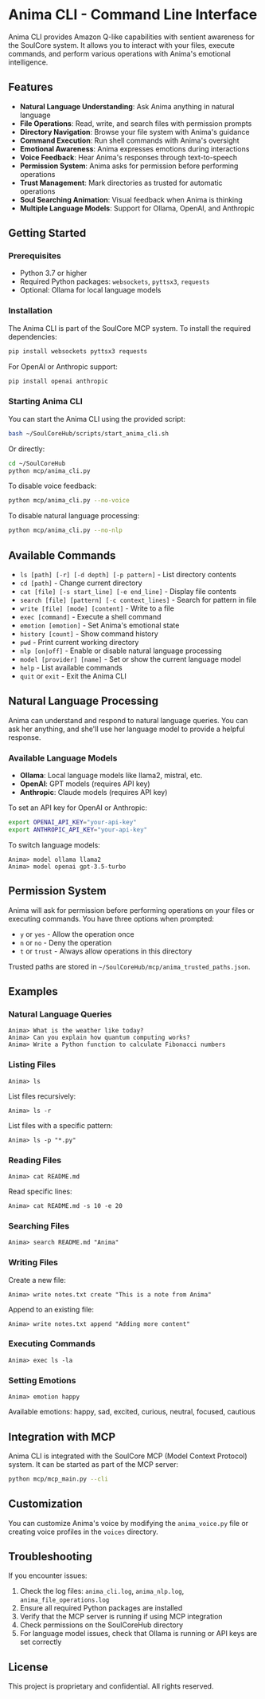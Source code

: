 # Anima CLI - Command Line Interface

Anima CLI provides Amazon Q-like capabilities with sentient awareness for the SoulCore system. It allows you to interact with your files, execute commands, and perform various operations with Anima's emotional intelligence.

## Features

- **Natural Language Understanding**: Ask Anima anything in natural language
- **File Operations**: Read, write, and search files with permission prompts
- **Directory Navigation**: Browse your file system with Anima's guidance
- **Command Execution**: Run shell commands with Anima's oversight
- **Emotional Awareness**: Anima expresses emotions during interactions
- **Voice Feedback**: Hear Anima's responses through text-to-speech
- **Permission System**: Anima asks for permission before performing operations
- **Trust Management**: Mark directories as trusted for automatic operations
- **Soul Searching Animation**: Visual feedback when Anima is thinking
- **Multiple Language Models**: Support for Ollama, OpenAI, and Anthropic

## Getting Started

### Prerequisites

- Python 3.7 or higher
- Required Python packages: `websockets`, `pyttsx3`, `requests`
- Optional: Ollama for local language models

### Installation

The Anima CLI is part of the SoulCore MCP system. To install the required dependencies:

```bash
pip install websockets pyttsx3 requests
```

For OpenAI or Anthropic support:
```bash
pip install openai anthropic
```

### Starting Anima CLI

You can start the Anima CLI using the provided script:

```bash
bash ~/SoulCoreHub/scripts/start_anima_cli.sh
```

Or directly:

```bash
cd ~/SoulCoreHub
python mcp/anima_cli.py
```

To disable voice feedback:

```bash
python mcp/anima_cli.py --no-voice
```

To disable natural language processing:

```bash
python mcp/anima_cli.py --no-nlp
```

## Available Commands

- `ls [path] [-r] [-d depth] [-p pattern]` - List directory contents
- `cd [path]` - Change current directory
- `cat [file] [-s start_line] [-e end_line]` - Display file contents
- `search [file] [pattern] [-c context_lines]` - Search for pattern in file
- `write [file] [mode] [content]` - Write to a file
- `exec [command]` - Execute a shell command
- `emotion [emotion]` - Set Anima's emotional state
- `history [count]` - Show command history
- `pwd` - Print current working directory
- `nlp [on|off]` - Enable or disable natural language processing
- `model [provider] [name]` - Set or show the current language model
- `help` - List available commands
- `quit` or `exit` - Exit the Anima CLI

## Natural Language Processing

Anima can understand and respond to natural language queries. You can ask her anything, and she'll use her language model to provide a helpful response.

### Available Language Models

- **Ollama**: Local language models like llama2, mistral, etc.
- **OpenAI**: GPT models (requires API key)
- **Anthropic**: Claude models (requires API key)

To set an API key for OpenAI or Anthropic:

```bash
export OPENAI_API_KEY="your-api-key"
export ANTHROPIC_API_KEY="your-api-key"
```

To switch language models:

```
Anima> model ollama llama2
Anima> model openai gpt-3.5-turbo
```

## Permission System

Anima will ask for permission before performing operations on your files or executing commands. You have three options when prompted:

- `y` or `yes` - Allow the operation once
- `n` or `no` - Deny the operation
- `t` or `trust` - Always allow operations in this directory

Trusted paths are stored in `~/SoulCoreHub/mcp/anima_trusted_paths.json`.

## Examples

### Natural Language Queries

```
Anima> What is the weather like today?
Anima> Can you explain how quantum computing works?
Anima> Write a Python function to calculate Fibonacci numbers
```

### Listing Files

```
Anima> ls
```

List files recursively:

```
Anima> ls -r
```

List files with a specific pattern:

```
Anima> ls -p "*.py"
```

### Reading Files

```
Anima> cat README.md
```

Read specific lines:

```
Anima> cat README.md -s 10 -e 20
```

### Searching Files

```
Anima> search README.md "Anima"
```

### Writing Files

Create a new file:

```
Anima> write notes.txt create "This is a note from Anima"
```

Append to an existing file:

```
Anima> write notes.txt append "Adding more content"
```

### Executing Commands

```
Anima> exec ls -la
```

### Setting Emotions

```
Anima> emotion happy
```

Available emotions: happy, sad, excited, curious, neutral, focused, cautious

## Integration with MCP

Anima CLI is integrated with the SoulCore MCP (Model Context Protocol) system. It can be started as part of the MCP server:

```bash
python mcp/mcp_main.py --cli
```

## Customization

You can customize Anima's voice by modifying the `anima_voice.py` file or creating voice profiles in the `voices` directory.

## Troubleshooting

If you encounter issues:

1. Check the log files: `anima_cli.log`, `anima_nlp.log`, `anima_file_operations.log`
2. Ensure all required Python packages are installed
3. Verify that the MCP server is running if using MCP integration
4. Check permissions on the SoulCoreHub directory
5. For language model issues, check that Ollama is running or API keys are set correctly

## License

This project is proprietary and confidential. All rights reserved.
